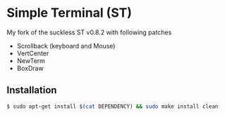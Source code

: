 # Simple Terminal (ST)
My fork of the suckless ST v0.8.2 with following patches
* Scrollback (keyboard and Mouse)
* VertCenter
* NewTerm
* BoxDraw

## Installation
```bash
$ sudo apt-get install $(cat DEPENDENCY) && sudo make install clean
```
